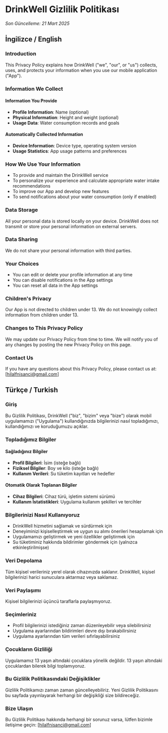 # DrinkWell Gizlilik Politikası

*Son Güncelleme: 21 Mart 2025*

## İngilizce / English

### Introduction
This Privacy Policy explains how DrinkWell ("we", "our", or "us") collects, uses, and protects your information when you use our mobile application ("App").

### Information We Collect

#### Information You Provide
- **Profile Information**: Name (optional)
- **Physical Information**: Height and weight (optional)
- **Usage Data**: Water consumption records and goals

#### Automatically Collected Information
- **Device Information**: Device type, operating system version
- **Usage Statistics**: App usage patterns and preferences

### How We Use Your Information
- To provide and maintain the DrinkWell service
- To personalize your experience and calculate appropriate water intake recommendations
- To improve our App and develop new features
- To send notifications about your water consumption (only if enabled)

### Data Storage
All your personal data is stored locally on your device. DrinkWell does not transmit or store your personal information on external servers.

### Data Sharing
We do not share your personal information with third parties.

### Your Choices
- You can edit or delete your profile information at any time
- You can disable notifications in the App settings
- You can reset all data in the App settings

### Children's Privacy
Our App is not directed to children under 13. We do not knowingly collect information from children under 13.

### Changes to This Privacy Policy
We may update our Privacy Policy from time to time. We will notify you of any changes by posting the new Privacy Policy on this page.

### Contact Us
If you have any questions about this Privacy Policy, please contact us at: [hilalfnisanci@gmail.com]

## Türkçe / Turkish

### Giriş
Bu Gizlilik Politikası, DrinkWell ("biz", "bizim" veya "bize") olarak mobil uygulamamızı ("Uygulama") kullandığınızda bilgilerinizi nasıl topladığımızı, kullandığımızı ve koruduğumuzu açıklar.

### Topladığımız Bilgiler

#### Sağladığınız Bilgiler
- **Profil Bilgileri**: İsim (isteğe bağlı)
- **Fiziksel Bilgiler**: Boy ve kilo (isteğe bağlı)
- **Kullanım Verileri**: Su tüketim kayıtları ve hedefler

#### Otomatik Olarak Toplanan Bilgiler
- **Cihaz Bilgileri**: Cihaz türü, işletim sistemi sürümü
- **Kullanım İstatistikleri**: Uygulama kullanım şekilleri ve tercihler

### Bilgilerinizi Nasıl Kullanıyoruz
- DrinkWell hizmetini sağlamak ve sürdürmek için
- Deneyiminizi kişiselleştirmek ve uygun su alımı önerileri hesaplamak için
- Uygulamamızı geliştirmek ve yeni özellikler geliştirmek için
- Su tüketiminiz hakkında bildirimler göndermek için (yalnızca etkinleştirilmişse)

### Veri Depolama
Tüm kişisel verileriniz yerel olarak cihazınızda saklanır. DrinkWell, kişisel bilgilerinizi harici sunuculara aktarmaz veya saklamaz.

### Veri Paylaşımı
Kişisel bilgilerinizi üçüncü taraflarla paylaşmıyoruz.

### Seçimleriniz
- Profil bilgilerinizi istediğiniz zaman düzenleyebilir veya silebilirsiniz
- Uygulama ayarlarından bildirimleri devre dışı bırakabilirsiniz
- Uygulama ayarlarından tüm verileri sıfırlayabilirsiniz

### Çocukların Gizliliği
Uygulamamız 13 yaşın altındaki çocuklara yönelik değildir. 13 yaşın altındaki çocuklardan bilerek bilgi toplamıyoruz.

### Bu Gizlilik Politikasındaki Değişiklikler
Gizlilik Politikamızı zaman zaman güncelleyebiliriz. Yeni Gizlilik Politikasını bu sayfada yayınlayarak herhangi bir değişikliği size bildireceğiz.

### Bize Ulaşın
Bu Gizlilik Politikası hakkında herhangi bir sorunuz varsa, lütfen bizimle iletişime geçin: [hilalfnisanci@gmail.com]
